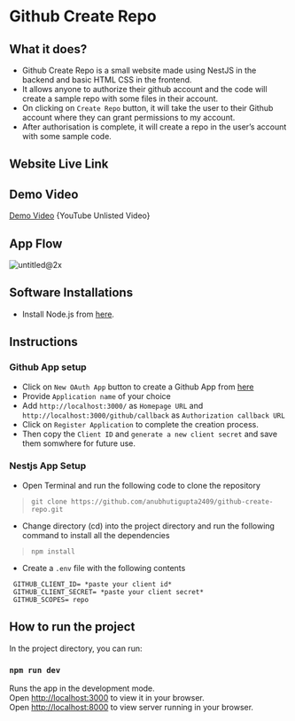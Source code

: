# Github Create Repo

## What it does?

* Github Create Repo is a small website made using NestJS in the backend and basic HTML CSS in the frontend.  
* It allows anyone to authorize their github account and the code will create a sample repo with some files in their account.
* On clicking on `Create Repo` button, it will take the user to their Github account where they can grant permissions to my account.
* After authorisation is complete, it will create a repo in the user’s account with some sample code.  

## Website Live Link

## Demo Video
[Demo Video](https://www.youtube.com/watch?v=DgARl1SxYAA) {YouTube Unlisted Video}  

## App Flow
![untitled@2x](https://user-images.githubusercontent.com/56643076/206699768-bb448d6f-3364-42c0-882e-9788187a192e.png)  

## Software Installations 
  
* Install Node.js from [here](https://nodejs.org/en/).  

## Instructions  

### Github App setup  
* Click on `New OAuth App` button to create a Github App from [here](https://github.com/settings/developers)  
* Provide `Application name` of your choice  
* Add `http://localhost:3000/` as `Homepage URL` and `http://localhost:3000/github/callback` as `Authorization callback URL`  
* Click on `Register Application` to complete the creation process.
* Then copy the `Client ID` and `generate a new client secret` and save them somwhere for future use.  

### Nestjs App Setup
* Open Terminal and run the following code to clone the repository  
> `git clone https://github.com/anubhutigupta2409/github-create-repo.git`  
* Change directory (cd) into the project directory and run the following command to install all the dependencies  
> `npm install`
* Create a `.env` file with the following contents  
```
 GITHUB_CLIENT_ID= *paste your client id*  
 GITHUB_CLIENT_SECRET= *paste your client secret*  
 GITHUB_SCOPES= repo
```

## How to run the project

In the project directory, you can run:

### `npm run dev`

Runs the app in the development mode.\
Open [http://localhost:3000](http://localhost:3000) to view it in your browser.  
Open [http://localhost:8000](http://localhost:8000) to view server running in your browser.
